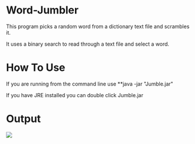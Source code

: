 # Word-Jumbler
This program picks a random word from a dictionary text file and scrambles it.

It uses a binary search to read through a text file and select a word.

# How To Use

If you are running from the command line use **java -jar "Jumble.jar" 

If you have JRE installed you can double click Jumble.jar



# Output
![](https://i.imgur.com/FWl1Zgz.png)
